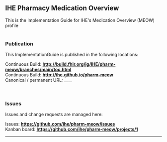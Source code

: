 IHE Pharmacy Medication Overview
---
This is the Implementation Guide for IHE's Medication Overview (MEOW) profile
<br> </br>
###
### Publication
This ImplementationGuide is published in the following locations:

Continuous Build: __http://build.fhir.org/ig/IHE/pharm-meow/branches/main/toc.html__  
Continuous Build: __http://ihe.github.io/pharm-meow__  
Canonical / permanent URL: ____  
<br> </br>

### Issues
Issues and change requests are managed here:  

Issues:  __https://github.com/ihe/pharm-meow/issues__  
Kanban board:  __https://github.com/ihe/pharm-meow/projects/1__  

---

 
